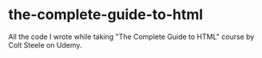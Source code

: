 # the-complete-guide-to-html
All the code I wrote while taking "The Complete Guide to HTML" course by Colt Steele on Udemy.
